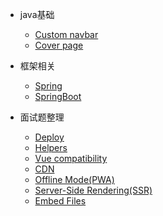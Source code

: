 - java基础

  - [Custom navbar](custom-navbar.md)
  - [Cover page](cover.md)

- 框架相关

  - [Spring](configuration.md)
  - [SpringBoot](themes.md)

- 面试题整理

  - [Deploy](deploy.md)
  - [Helpers](helpers.md)
  - [Vue compatibility](vue.md)
  - [CDN](cdn.md)
  - [Offline Mode(PWA)](pwa.md)
  - [Server-Side Rendering(SSR)](ssr.md)
  - [Embed Files](embed-files.md)